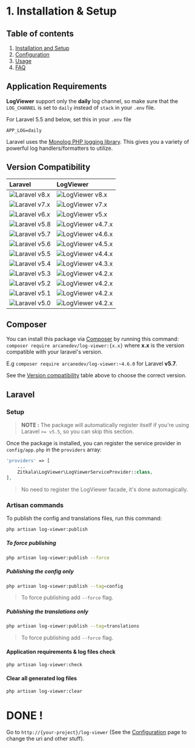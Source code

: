# 1. Installation & Setup

## Table of contents

  1. [Installation and Setup](1.Installation-and-Setup.md)
  2. [Configuration](2.Configuration.md)
  3. [Usage](3.Usage.md)
  4. [FAQ](4.FAQ.md)

## Application Requirements

**LogViewer** support only the **daily** log channel, so make sure that the `LOG_CHANNEL` is set to `daily` instead of `stack` in your `.env` file.

For Laravel 5.5 and below, set this in your `.env` file

`
APP_LOG=daily
`

Laravel uses the [Monolog PHP logging library](https://github.com/Seldaek/monolog). This gives you a variety of powerful log handlers/formatters to utilize.
 
## Version Compatibility

| Laravel                      | LogViewer                             |
|:-----------------------------|:--------------------------------------|
| ![Laravel v8.x][laravel_8_x] | ![LogViewer v8.x][log_viewer_8_x]     |
| ![Laravel v7.x][laravel_7_x] | ![LogViewer v7.x][log_viewer_7_x]     |
| ![Laravel v6.x][laravel_6_x] | ![LogViewer v5.x][log_viewer_5_x]     |
| ![Laravel v5.8][laravel_5_8] | ![LogViewer v4.7.x][log_viewer_4_7_x] |
| ![Laravel v5.7][laravel_5_7] | ![LogViewer v4.6.x][log_viewer_4_6_x] |
| ![Laravel v5.6][laravel_5_6] | ![LogViewer v4.5.x][log_viewer_4_5_x] |
| ![Laravel v5.5][laravel_5_5] | ![LogViewer v4.4.x][log_viewer_4_4_x] |
| ![Laravel v5.4][laravel_5_4] | ![LogViewer v4.3.x][log_viewer_4_3_x] |
| ![Laravel v5.3][laravel_5_3] | ![LogViewer v4.2.x][log_viewer_4_2_x] |
| ![Laravel v5.2][laravel_5_2] | ![LogViewer v4.2.x][log_viewer_4_2_x] |
| ![Laravel v5.1][laravel_5_1] | ![LogViewer v4.2.x][log_viewer_4_2_x] |
| ![Laravel v5.0][laravel_5_0] | ![LogViewer v4.2.x][log_viewer_4_2_x] |

[laravel_8_x]:  https://img.shields.io/badge/version-8.x-blue.svg?style=flat-square "Laravel v8.x"
[laravel_7_x]:  https://img.shields.io/badge/version-7.x-blue.svg?style=flat-square "Laravel v7.x"
[laravel_6_x]:  https://img.shields.io/badge/version-6.x-blue.svg?style=flat-square "Laravel v6.x"
[laravel_5_8]:  https://img.shields.io/badge/version-5.8-blue.svg?style=flat-square "Laravel v5.8"
[laravel_5_7]:  https://img.shields.io/badge/version-5.7-blue.svg?style=flat-square "Laravel v5.7"
[laravel_5_6]:  https://img.shields.io/badge/version-5.6-blue.svg?style=flat-square "Laravel v5.6"
[laravel_5_5]:  https://img.shields.io/badge/version-5.5-blue.svg?style=flat-square "Laravel v5.5"
[laravel_5_4]:  https://img.shields.io/badge/version-5.4-blue.svg?style=flat-square "Laravel v5.4"
[laravel_5_3]:  https://img.shields.io/badge/version-5.3-blue.svg?style=flat-square "Laravel v5.3"
[laravel_5_2]:  https://img.shields.io/badge/version-5.2-blue.svg?style=flat-square "Laravel v5.2"
[laravel_5_1]:  https://img.shields.io/badge/version-5.1-blue.svg?style=flat-square "Laravel v5.1"
[laravel_5_0]:  https://img.shields.io/badge/version-5.0-blue.svg?style=flat-square "Laravel v5.0"

[log_viewer_8_x]:   https://img.shields.io/badge/version-8.x-blue.svg?style=flat-square "LogViewer v8.x"
[log_viewer_7_x]:   https://img.shields.io/badge/version-7.x-blue.svg?style=flat-square "LogViewer v7.x"
[log_viewer_5_x]:   https://img.shields.io/badge/version-5.x-blue.svg?style=flat-square "LogViewer v5.x"
[log_viewer_4_7_x]: https://img.shields.io/badge/version-4.7.x-blue.svg?style=flat-square "LogViewer v4.7.x"
[log_viewer_4_6_x]: https://img.shields.io/badge/version-4.6.x-blue.svg?style=flat-square "LogViewer v4.6.x"
[log_viewer_4_5_x]: https://img.shields.io/badge/version-4.5.x-blue.svg?style=flat-square "LogViewer v4.5.x"
[log_viewer_4_4_x]: https://img.shields.io/badge/version-4.4.x-blue.svg?style=flat-square "LogViewer v4.4.x"
[log_viewer_4_3_x]: https://img.shields.io/badge/version-4.3.x-blue.svg?style=flat-square "LogViewer v4.3.x"
[log_viewer_4_2_x]: https://img.shields.io/badge/version-4.2.x-blue.svg?style=flat-square "LogViewer v4.2.x"

## Composer

You can install this package via [Composer](http://getcomposer.org/) by running this command: `composer require arcanedev/log-viewer:{x.x}` where **x.x** is the version compatible with your laravel's version. 

E.g `composer require arcanedev/log-viewer:~4.6.0` for Laravel **v5.7**.

See the [Version compatibility](#version-compatibility) table above to choose the correct version.

## Laravel

### Setup

> **NOTE :** The package will automatically register itself if you're using Laravel `>= v5.5`, so you can skip this section.

Once the package is installed, you can register the service provider in `config/app.php` in the `providers` array:

```php
'providers' => [
    ...
    Zitkala\LogViewer\LogViewerServiceProvider::class,
],
```

> No need to register the LogViewer facade, it's done automagically.

### Artisan commands

To publish the config and translations files, run this command:

```bash
php artisan log-viewer:publish
```
##### To force publishing

```bash
php artisan log-viewer:publish --force
```

##### Publishing the config only

```bash
php artisan log-viewer:publish --tag=config
```

> To force publishing add `--force` flag.

##### Publishing the translations only

```bash
php artisan log-viewer:publish --tag=translations
```

> To force publishing add `--force` flag.

#### Application requirements & log files check

```bash
php artisan log-viewer:check
```
#### Clear all generated log files

```bash
php artisan log-viewer:clear
```

# DONE !

Go to `http://{your-project}/log-viewer` (See the [Configuration](https://github.com/ARCANEDEV/LogViewer/wiki/3.-Configuration) page to change the uri and other stuff).
